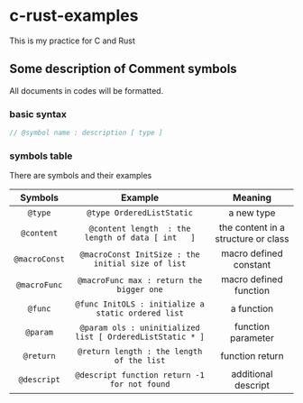 # c-rust-examples

This is my practice for C and Rust

## Some description of Comment symbols

All documents in codes will be formatted.

### basic syntax

```cpp
// @symbol name : description [ type ]
```

### symbols table

There are symbols and their examples

| Symbols       | Example                                                   | Meaning                             |
|:-------------:|:---------------------------------------------------------:|:-----------------------------------:|
| `@type`       | `@type OrderedListStatic`                                 | a new type                          |
| `@content`    | `@content length  : the length of data [ int   ]`         | the content in a structure or class |
| `@macroConst` | `@macroConst InitSize : the initial size of list`         | macro defined constant              |
| `@macroFunc`  | `@macroFunc max : return the bigger one`                  | macro defined function              |
| `@func`       | `@func InitOLS : initialize a static ordered list`        | a function                          |
| `@param`      | `@param ols : uninitialized list [ OrderedListStatic * ]` | function parameter                  |
| `@return`     | `@return length : the length of the list`                 | function return                     |
| `@descript`   | `@descript function return -1 for not found`              | additional descript                 |

